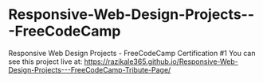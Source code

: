 # Responsive-Web-Design-Projects---FreeCodeCamp
Responsive Web Design Projects - FreeCodeCamp Certification #1
You can see this project live at:
https://razikale365.github.io/Responsive-Web-Design-Projects---FreeCodeCamp-Tribute-Page/
